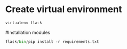 # Create virtual environment

```python
virtualenv flask
```

#Installation modules

```python
flask/bin/pip install -r requirements.txt
```
